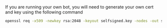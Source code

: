 If you are running your own bot, you will need to generate your own
cert and key using the following command
```bash
openssl req -x509 -newkey rsa:2048 -keyout selfsigned.key -nodes -out selfsigned.cert -sha256 -days 1000
```
